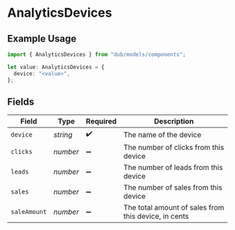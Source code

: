 # AnalyticsDevices

## Example Usage

```typescript
import { AnalyticsDevices } from "dub/models/components";

let value: AnalyticsDevices = {
  device: "<value>",
};
```

## Fields

| Field                                                | Type                                                 | Required                                             | Description                                          |
| ---------------------------------------------------- | ---------------------------------------------------- | ---------------------------------------------------- | ---------------------------------------------------- |
| `device`                                             | *string*                                             | :heavy_check_mark:                                   | The name of the device                               |
| `clicks`                                             | *number*                                             | :heavy_minus_sign:                                   | The number of clicks from this device                |
| `leads`                                              | *number*                                             | :heavy_minus_sign:                                   | The number of leads from this device                 |
| `sales`                                              | *number*                                             | :heavy_minus_sign:                                   | The number of sales from this device                 |
| `saleAmount`                                         | *number*                                             | :heavy_minus_sign:                                   | The total amount of sales from this device, in cents |